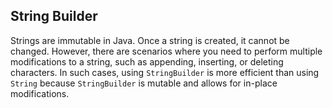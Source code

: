 ## String Builder
Strings are immutable in Java. Once a string is created, it cannot be changed.
However, there are scenarios where you need to perform multiple modifications to a string, such as appending, inserting, or deleting characters. In such cases, using `StringBuilder` is more efficient than using `String` because `StringBuilder` is mutable and allows for in-place modifications.